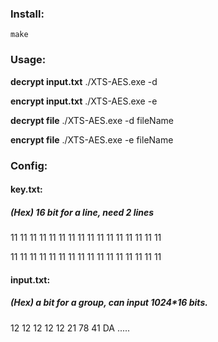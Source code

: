 ### Install:
	make

### Usage: 

**decrypt input.txt**	./XTS-AES.exe -d

**encrypt input.txt**	./XTS-AES.exe -e

**decrypt file**	./XTS-AES.exe -d fileName

**encrypt file**	./XTS-AES.exe -e fileName

### Config:

#### key.txt: 
##### (Hex) 16 bit for a line, need 2 lines
11 11 11 11 11 11 11 11 11 11 11 11 11 11 11 11

11 11 11 11 11 11 11 11 11 11 11 11 11 11 11 11

#### input.txt: 
##### (Hex) a bit for a group, can input 1024*16 bits. 
12 12 12 12 12 21 78 41 DA ..... 



